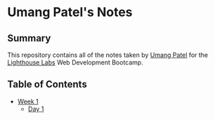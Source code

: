 # Umang Patel's Notes

## Summary 

This repository contains all of the notes taken by [Umang Patel](https://github.com/patumang) for the [Lighthouse Labs](https://www.lighthouselabs.ca/) Web Development Bootcamp.

## Table of Contents
* [Week 1](/Week_1)
  * [Day 1](/Week_1/Day_1)